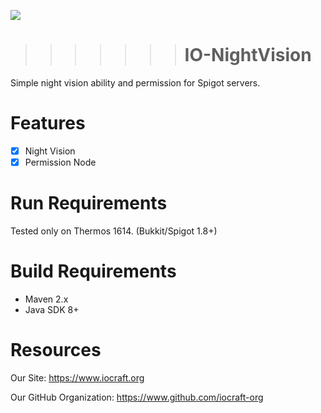 ![](https://www.iocraft.org/mini.png)
>>>>>>> # IO-NightVision 
Simple night vision ability and permission for Spigot servers.
# Features
- [x] Night Vision
- [x] Permission Node
# Run Requirements
Tested only on Thermos 1614. (Bukkit/Spigot 1.8+)
# Build Requirements
- Maven 2.x
- Java SDK 8+
# Resources
Our Site: https://www.iocraft.org

Our GitHub Organization: https://www.github.com/iocraft-org

